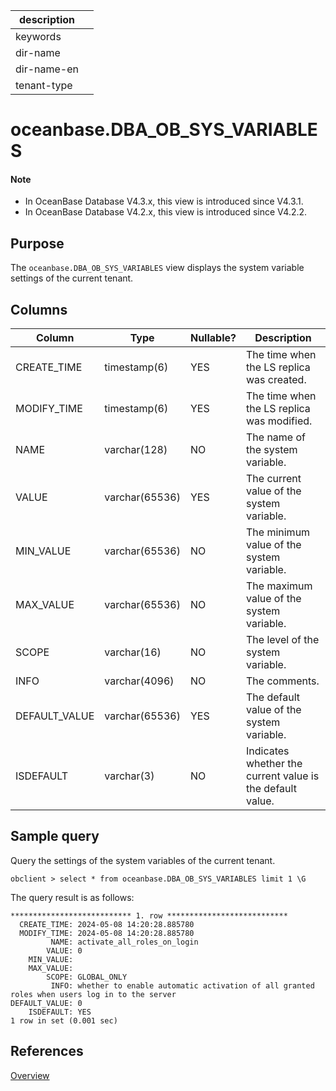 | description ||
|---|---|
| keywords ||
| dir-name ||
| dir-name-en ||
| tenant-type ||

# oceanbase.DBA_OB_SYS_VARIABLES

<main id="notice" type='explain'>
<h4>Note</h4>
<ul><li>In OceanBase Database V4.3.x, this view is introduced since V4.3.1. </li><li>In OceanBase Database V4.2.x, this view is introduced since V4.2.2. </li></ul>
</main>

## Purpose

The `oceanbase.DBA_OB_SYS_VARIABLES` view displays the system variable settings of the current tenant. 

## Columns

| **Column** | **Type** | **Nullable?** | **Description** |
| -------- | -------- | --------------- | -------- |
| CREATE_TIME | timestamp(6) | YES | The time when the LS replica was created. |
| MODIFY_TIME | timestamp(6) | YES | The time when the LS replica was modified. |
| NAME | varchar(128) | NO | The name of the system variable. |
| VALUE | varchar(65536) | YES | The current value of the system variable. |
| MIN_VALUE | varchar(65536) | NO | The minimum value of the system variable. |
| MAX_VALUE | varchar(65536) | NO | The maximum value of the system variable. |
| SCOPE | varchar(16) | NO | The level of the system variable. |
| INFO | varchar(4096) | NO | The comments. |
| DEFAULT_VALUE | varchar(65536) | YES | The default value of the system variable. |
| ISDEFAULT | varchar(3) | NO | Indicates whether the current value is the default value. |

## Sample query

Query the settings of the system variables of the current tenant. 

```shell
obclient > select * from oceanbase.DBA_OB_SYS_VARIABLES limit 1 \G
```

The query result is as follows:

```shell
*************************** 1. row ***************************
  CREATE_TIME: 2024-05-08 14:20:28.885780
  MODIFY_TIME: 2024-05-08 14:20:28.885780
         NAME: activate_all_roles_on_login
        VALUE: 0
    MIN_VALUE:
    MAX_VALUE:
        SCOPE: GLOBAL_ONLY
         INFO: whether to enable automatic activation of all granted roles when users log in to the server
DEFAULT_VALUE: 0
    ISDEFAULT: YES
1 row in set (0.001 sec)
```

## References

[Overview](../../../../700.reference/800.configuration-items-and-system-variables/000.configuration-items-and-system-variables-overview.md)
